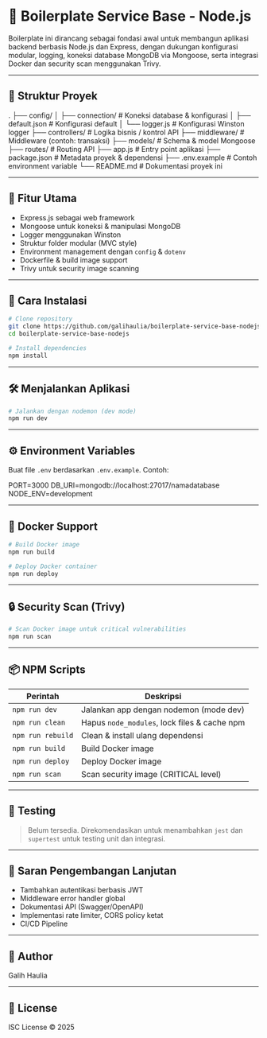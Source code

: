 # 🚀 Boilerplate Service Base - Node.js

Boilerplate ini dirancang sebagai fondasi awal untuk membangun aplikasi backend berbasis Node.js dan Express, dengan dukungan konfigurasi modular, logging, koneksi database MongoDB via Mongoose, serta integrasi Docker dan security scan menggunakan Trivy.

---

## 📁 Struktur Proyek

.
├── config/
│   ├── connection/           # Koneksi database & konfigurasi
│   ├── default.json          # Konfigurasi default
│   └── logger.js             # Konfigurasi Winston logger
├── controllers/              # Logika bisnis / kontrol API
├── middleware/               # Middleware (contoh: transaksi)
├── models/                   # Schema & model Mongoose
├── routes/                   # Routing API
├── app.js                    # Entry point aplikasi
├── package.json              # Metadata proyek & dependensi
├── .env.example              # Contoh environment variable
└── README.md                 # Dokumentasi proyek ini

---

## 🔧 Fitur Utama

- Express.js sebagai web framework
- Mongoose untuk koneksi & manipulasi MongoDB
- Logger menggunakan Winston
- Struktur folder modular (MVC style)
- Environment management dengan `config` & `dotenv`
- Dockerfile & build image support
- Trivy untuk security image scanning

---

## 🚀 Cara Instalasi

```bash
# Clone repository
git clone https://github.com/galihaulia/boilerplate-service-base-nodejs.git
cd boilerplate-service-base-nodejs

# Install dependencies
npm install
```

---

## 🛠 Menjalankan Aplikasi

```bash
# Jalankan dengan nodemon (dev mode)
npm run dev
```

---

## ⚙️ Environment Variables

Buat file `.env` berdasarkan `.env.example`. Contoh:

PORT=3000
DB_URI=mongodb://localhost:27017/namadatabase
NODE_ENV=development

---

## 🐳 Docker Support

```bash
# Build Docker image
npm run build

# Deploy Docker container
npm run deploy
```

---

## 🔒 Security Scan (Trivy)

```bash
# Scan Docker image untuk critical vulnerabilities
npm run scan
```

---

## 📦 NPM Scripts

| Perintah       | Deskripsi                                     |
|----------------|-----------------------------------------------|
| `npm run dev`  | Jalankan app dengan nodemon (mode dev)        |
| `npm run clean`| Hapus `node_modules`, lock files & cache npm  |
| `npm run rebuild` | Clean & install ulang dependensi         |
| `npm run build`| Build Docker image                            |
| `npm run deploy`| Deploy Docker image                          |
| `npm run scan` | Scan security image (CRITICAL level)          |

---

## 🔬 Testing

> Belum tersedia. Direkomendasikan untuk menambahkan `jest` dan `supertest` untuk testing unit dan integrasi.

---

## 🧠 Saran Pengembangan Lanjutan

- Tambahkan autentikasi berbasis JWT
- Middleware error handler global
- Dokumentasi API (Swagger/OpenAPI)
- Implementasi rate limiter, CORS policy ketat
- CI/CD Pipeline

---

## 👤 Author

Galih Haulia

---

## 📜 License

ISC License © 2025
